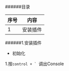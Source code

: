 ######目录

|序号|  内容  |
|----|--------|
|  1 |安装插件|

######1.安装插件

- 初始化

1.按```control + ` ```调出Console

